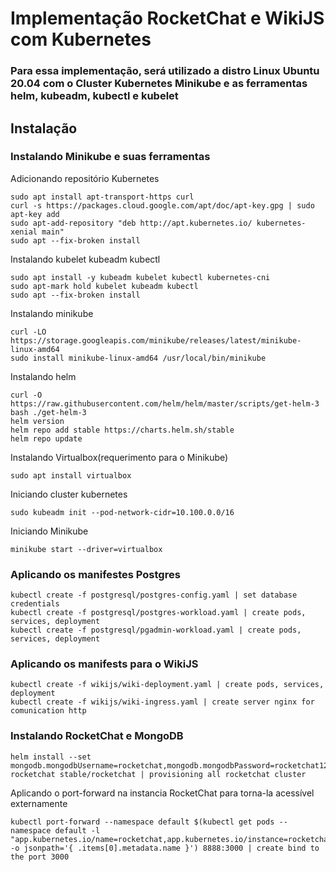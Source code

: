 # Implementação RocketChat e WikiJS com Kubernetes
### Para essa implementação, será utilizado a distro Linux Ubuntu 20.04 com o Cluster Kubernetes Minikube e as ferramentas helm, kubeadm, kubectl e kubelet

## Instalação 

### Instalando Minikube e suas ferramentas

Adicionando repositório Kubernetes
```shell
sudo apt install apt-transport-https curl
curl -s https://packages.cloud.google.com/apt/doc/apt-key.gpg | sudo apt-key add
sudo apt-add-repository "deb http://apt.kubernetes.io/ kubernetes-xenial main"
sudo apt --fix-broken install
```

Instalando kubelet kubeadm kubectl
```shell
sudo apt install -y kubeadm kubelet kubectl kubernetes-cni
sudo apt-mark hold kubelet kubeadm kubectl
sudo apt --fix-broken install
```
Instalando minikube
```shell
curl -LO https://storage.googleapis.com/minikube/releases/latest/minikube-linux-amd64
sudo install minikube-linux-amd64 /usr/local/bin/minikube
```

Instalando helm
```shell
curl -O https://raw.githubusercontent.com/helm/helm/master/scripts/get-helm-3
bash ./get-helm-3
helm version
helm repo add stable https://charts.helm.sh/stable
helm repo update
```

Instalando Virtualbox(requerimento para o Minikube)
```shell
sudo apt install virtualbox
```

Iniciando cluster kubernetes
```shell
sudo kubeadm init --pod-network-cidr=10.100.0.0/16
```

Iniciando Minikube
```shell
minikube start --driver=virtualbox
```

### Aplicando os manifestes Postgres
```shell
kubectl create -f postgresql/postgres-config.yaml | set database credentials
kubectl create -f postgresql/postgres-workload.yaml | create pods, services, deployment
kubectl create -f postgresql/pgadmin-workload.yaml | create pods, services, deployment
```

### Aplicando os manifests para o WikiJS
```shell
kubectl create -f wikijs/wiki-deployment.yaml | create pods, services, deployment
kubectl create -f wikijs/wiki-ingress.yaml | create server nginx for comunication http
```

### Instalando RocketChat e MongoDB
```shell
helm install --set mongodb.mongodbUsername=rocketchat,mongodb.mongodbPassword=rocketchat123,mongodb.mongodbDatabase=rocketchat,mongodb.mongodbRootPassword=root rocketchat stable/rocketchat | provisioning all rocketchat cluster
```

Aplicando o port-forward na instancia RocketChat para torna-la acessível externamente
```shell
kubectl port-forward --namespace default $(kubectl get pods --namespace default -l "app.kubernetes.io/name=rocketchat,app.kubernetes.io/instance=rocketchat" -o jsonpath='{ .items[0].metadata.name }') 8888:3000 | create bind to the port 3000
```
